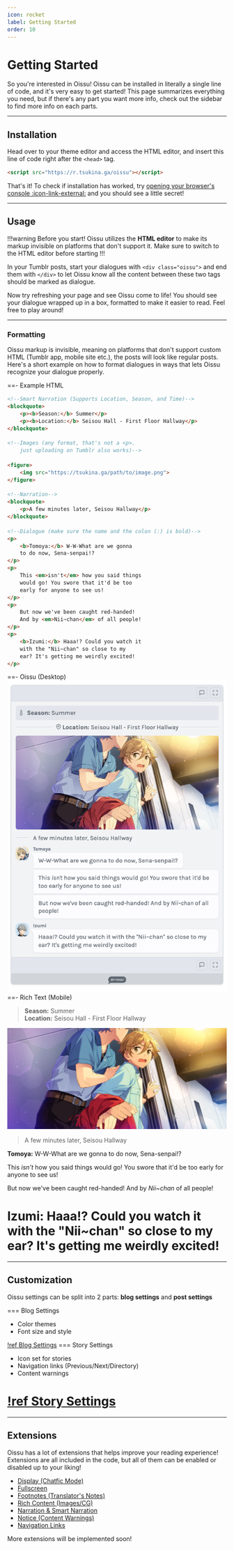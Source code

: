 ```yaml
---
icon: rocket
label: Getting Started
order: 10
---
```


# Getting Started

So you're interested in Oissu! Oissu can be installed in literally a single line of code, and it's very easy to get started! This page summarizes everything you need, but if there's any part you want more info, check out the sidebar to find more info on each parts.

---

## Installation

Head over to your theme editor and access the HTML editor, and insert this line of code right after the `<head>` tag.

```HTML
<script src="https://r.tsukina.ga/oissu"></script>
```

That's it! To check if installation has worked, try [opening your browser's console :icon-link-external:](https://support.monday.com/hc/en-us/articles/360002197259-How-to-Open-the-Developer-Console) and you should see a little secret!

---

## Usage

!!!warning Before you start!
Oissu utilizes the **HTML editor** to make its markup invisible on platforms that don't support it. Make sure to switch to the HTML editor before starting
!!!

In your Tumblr posts, start your dialogues with <span style="display: inline-block;">`<div class="oissu">`</span> and end them with `</div>` to let Oissu know all the content between these two tags should be marked as dialogue.

Now try refreshing your page and see Oissu come to life! You should see your dialogue wrapped up in a box, formatted to make it easier to read. Feel free to play around!

---

### Formatting

Oissu markup is invisible, meaning on platforms that don't support custom HTML (Tumblr app, mobile site etc.), the posts will look like regular posts. Here's a short example on how to format dialogues in ways that lets Oissu recognize your dialogue properly.

==- Example HTML
```html
<!--Smart Narration (Supports Location, Season, and Time)-->
<blockquote>
    <p><b>Season:</b> Summer</p>
    <p><b>Location:</b> Seisou Hall - First Floor Hallway</p>
</blockquote>

<!--Images (any format, that's not a <p>.
    just uploading on Tumblr also works)-->

<figure>
    <img src="https://tsukina.ga/path/to/image.png">
</figure>

<!--Narration-->
<blockquote>
    <p>A few minutes later, Seisou Hallway</p>
</blockquote>

<!--Dialogue (make sure the name and the colon (:) is bold)-->
<p>
    <b>Tomoya:</b> W-W-What are we gonna
    to do now, Sena-senpai!?
</p>
<p>
    This <em>isn't</em> how you said things
    would go! You swore that it'd be too
    early for anyone to see us!
</p>
<p>
    But now we've been caught red-handed!
    And by <em>Nii~chan</em> of all people!
</p>
<p>
    <b>Izumi:</b> Haaa!? Could you watch it
    with the "Nii~chan" so close to my
    ear? It's getting me weirdly excited!
</p>
```
==- Oissu (Desktop)
[![](/resources/img/reloaded_watatomo.png)](/resources/img/reloaded_watatomo.png)
==- Rich Text (Mobile)
> **Season:** Summer <br>
> **Location:** Seisou Hall - First Floor Hallway

![](/resources/img/reloaded_cg.webp)

> A few minutes later, Seisou Hallway

**Tomoya:** W-W-What are we gonna
to do now, Sena-senpai!?

This *isn't* how you said things
would go! You swore that it'd be too
early for anyone to see us!

But now we've been caught red-handed!
And by *Nii~chan* of all people!

**Izumi:** Haaa!? Could you watch it
with the "Nii~chan" so close to my
ear? It's getting me weirdly excited!
===

---

## Customization

Oissu settings can be split into 2 parts: **blog settings** and **post settings**

=== Blog Settings

- Color themes
- Font size and style

[!ref Blog Settings](../customization/blog.md)
=== Story Settings

- Icon set for stories
- Navigation links (Previous/Next/Directory)
- Content warnings

[!ref Story Settings](../customization/story.md)
===

---

## Extensions

Oissu has a lot of extensions that helps improve your reading experience! Extensions are all included in the code, but all of them can be enabled or disabled up to your liking!

- [Display (Chatfic Mode)](extensions/display.md)
- [Fullscreen](extensions/fullscreen.md)
- [Footnotes (Translator's Notes)](extensions/footnotes.md)
- [Rich Content (Images/CG)](extensions/rich.md)
- [Narration & Smart Narration](extensions/narration.md)
- [Notice (Content Warnings)](extensions/notice.md)
- [Navigation Links](extensions/nav.md)

More extensions will be implemented soon!
